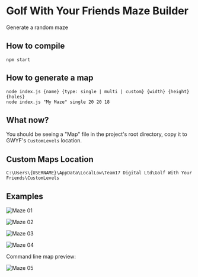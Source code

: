 # Golf With Your Friends Maze Builder

Generate a random maze

## How to compile
```
npm start
```

## How to generate a map
```
node index.js {name} {type: single | multi | custom} {width} {height} {holes}
node index.js "My Maze" single 20 20 18
```

## What now?

You should be seeing a "Map" file in the project's root directory, copy it to GWYF's `CustomLevels` location.


## Custom Maps Location
```
C:\Users\{USERNAME}\AppData\LocalLow\Team17 Digital Ltd\Golf With Your Friends\CustomLevels
```

## Examples

![Maze 01](https://raw.githubusercontent.com/penrique/GWYF-Maze-builder/master/pics/01.jpg)

![Maze 02](https://raw.githubusercontent.com/penrique/GWYF-Maze-builder/master/pics/02.jpg)

![Maze 03](https://raw.githubusercontent.com/penrique/GWYF-Maze-builder/master/pics/03.jpg)

![Maze 04](https://raw.githubusercontent.com/penrique/GWYF-Maze-builder/master/pics/04.jpg)

Command line map preview:

![Maze 05](https://raw.githubusercontent.com/penrique/GWYF-Maze-builder/master/pics/05.jpg)
